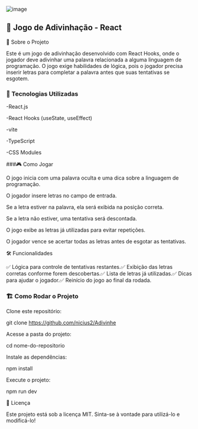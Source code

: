 ![image](https://github.com/user-attachments/assets/363423c0-a48d-46a8-a950-541c5dbdfdf0)

## 🎯 Jogo de Adivinhação - React 

📌 Sobre o Projeto

Este é um jogo de adivinhação desenvolvido com React Hooks, onde o jogador deve adivinhar uma palavra relacionada a alguma linguagem de programação. O jogo exige habilidades de lógica, pois o jogador precisa inserir letras para completar a palavra antes que suas tentativas se esgotem.

### 🚀 Tecnologias Utilizadas

-React.js

-React Hooks (useState, useEffect)

-vite

-TypeScript

-CSS Modules

###🎮 Como Jogar

O jogo inicia com uma palavra oculta e uma dica sobre a linguagem de programação.

O jogador insere letras no campo de entrada.

Se a letra estiver na palavra, ela será exibida na posição correta.

Se a letra não estiver, uma tentativa será descontada.

O jogo exibe as letras já utilizadas para evitar repetições.

O jogador vence se acertar todas as letras antes de esgotar as tentativas.

🛠 Funcionalidades

✅ Lógica para controle de tentativas restantes.✅ Exibição das letras corretas conforme forem descobertas.✅ Lista de letras já utilizadas.✅ Dicas para ajudar o jogador.✅ Reinício do jogo ao final da rodada.

### 🏗 Como Rodar o Projeto

Clone este repositório:

git clone https://github.com/nicius2/Adivinhe

Acesse a pasta do projeto:

cd nome-do-repositorio

Instale as dependências:

npm install

Execute o projeto:

npm run dev

📝 Licença

Este projeto está sob a licença MIT. Sinta-se à vontade para utilizá-lo e modificá-lo!
